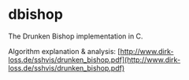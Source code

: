 # dbishop
The Drunken Bishop implementation in C.

Algorithm explanation & analysis:
[http://www.dirk-loss.de/sshvis/drunken_bishop.pdf](http://www.dirk-loss.de/sshvis/drunken_bishop.pdf)

